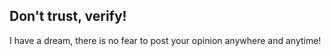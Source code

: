 ## Don't trust, verify!

I have a dream,
there is no fear to post your opinion anywhere and anytime!
